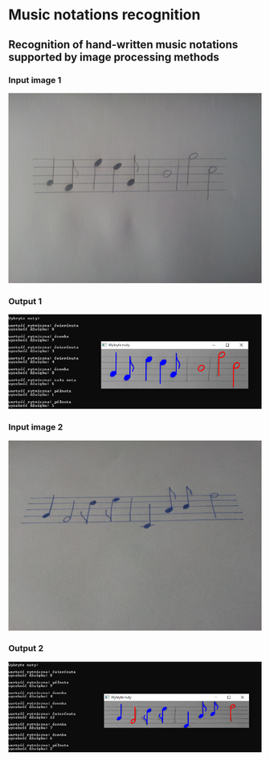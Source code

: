 # Music notations recognition
## Recognition of hand-written music notations supported by image processing methods

### Input image 1
![input1](img1.jpg?raw=true "input1")

### Output 1
![output1](img1_result.png?raw=true "output1")

### Input image 2
![input2](img2.jpg?raw=true "input2")

### Output 2
![output2](img2_result.png?raw=true "output2")
